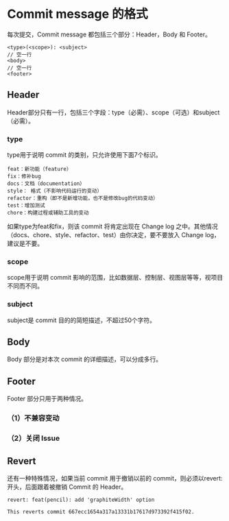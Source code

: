# Commit message 的格式

每次提交，Commit message 都包括三个部分：Header，Body 和 Footer。

```
<type>(<scope>): <subject>
// 空一行
<body>
// 空一行
<footer>
```

## Header

Header部分只有一行，包括三个字段：type（必需）、scope（可选）和subject（必需）。

### type 

type用于说明 commit 的类别，只允许使用下面7个标识。

```
feat：新功能（feature）
fix：修补bug
docs：文档（documentation）
style： 格式（不影响代码运行的变动）
refactor：重构（即不是新增功能，也不是修改bug的代码变动）
test：增加测试
chore：构建过程或辅助工具的变动
```

如果type为feat和fix，则该 commit 将肯定出现在 Change log 之中。其他情况（docs、chore、style、refactor、test）由你决定，要不要放入 Change log，建议是不要。

### scope

scope用于说明 commit 影响的范围，比如数据层、控制层、视图层等等，视项目不同而不同。

### subject

subject是 commit 目的的简短描述，不超过50个字符。

## Body

Body 部分是对本次 commit 的详细描述，可以分成多行。

## Footer

Footer 部分只用于两种情况。

### （1）不兼容变动

### （2）关闭 Issue


## Revert 

还有一种特殊情况，如果当前 commit 用于撤销以前的 commit，则必须以revert:开头，后面跟着被撤销 Commit 的 Header。

```
revert: feat(pencil): add 'graphiteWidth' option

This reverts commit 667ecc1654a317a13331b17617d973392f415f02.
```


